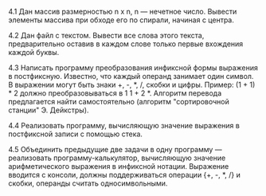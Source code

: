4.1
Дан массив размерностью n x n, n — нечетное число. Вывести элементы массива при обходе его по спирали, начиная с центра.

4.2
Дан файл с текстом. Вывести все слова этого текста, предварительно оставив в каждом слове только первые вхождения каждой буквы.

4.3
Написать программу преобразования инфиксной формы выражения в постфиксную. Известно, что каждый операнд занимает один символ. 
В выражении могут быть знаки +, -, *, /, скобки и цифры. Пример: (1 + 1) * 2 должно преобразовываться в 1 1 + 2 *. 
Алгоритм перевода предлагается найти самостоятельно (алгоритм "сортировочной станции" Э. Дейкстры).

4.4
Реализовать программу, вычисляющую значение выражения в постфиксной записи с помощью стека.

4.5
Объединить предыдущие две задачи в одну программу — реализовать программу-калькулятор, вычисляющую значение арифметического выражения в 
инфиксной нотации. Выражение вводится с консоли, должны поддерживаться операции {+, -, *, /} и скобки, операнды считать односимвольными.
